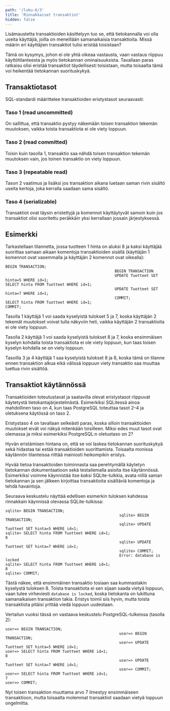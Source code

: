 ```yaml
---
path: '/luku-6/3'
title: 'Rinnakkaiset transaktiot'
hidden: false
---
```


Lisämaustetta transaktioiden käsittelyyn tuo se,
että tietokannalla voi olla useita käyttäjiä,
joilla on meneillään samanaikaisia transaktioita.
Missä määrin eri käyttäjien transaktiot
tulisi eristää toisistaan?

Tämä on kysymys, johon ei ole yhtä oikeaa vastausta,
vaan vastaus riippuu käyttötilanteesta ja myös
tietokannan ominaisuuksista.
Tavallaan paras ratkaisu olisi eristää transaktiot
täydellisesti toisistaan,
mutta toisaalta tämä voi heikentää tietokannan suorituskykyä.

## Transaktiotasot

SQL-standardi määrittelee transaktioiden eristystasot
seuraavasti:

### Taso 1 (read uncommitted)

On sallittua,
että transaktio pystyy näkemään toisen transaktion
tekemän muutoksen,
vaikka toista transaktiota ei ole viety loppuun.

### Taso 2 (read committed)

Toisin kuin tasolla 1,
transaktio saa nähdä toisen transaktion
tekemän muutoksen vain,
jos toinen transaktio on viety loppuun.

### Taso 3 (repeatable read)

Tason 2 vaatimus ja lisäksi
jos transaktion aikana luetaan saman rivin sisältö
useita kertoja,
joka kerralla saadaan sama sisältö.

### Taso 4 (serializable)

Transaktiot ovat täysin eristettyjä ja
komennot käyttäytyvät samoin kuin jos transaktiot olisi suoritettu
peräkkäin yksi kerrallaan jossain järjestyksessä.

## Esimerkki

Tarkastellaan tilannetta, jossa tuotteen 1 hinta on aluksi 8
ja kaksi käyttäjää suorittaa samaan aikaan komentoja
transaktioiden sisällä (käyttäjän 1 komennot ovat vasemmalla
ja käyttäjän 2 komennot ovat oikealla):

```x
BEGIN TRANSACTION;
                                                BEGIN TRANSACTION
                                                UPDATE Tuotteet SET hinta=5 WHERE id=1;
SELECT hinta FROM Tuotteet WHERE id=1;
                                                UPDATE Tuotteet SET hinta=7 WHERE id=1;
                                                COMMIT;
SELECT hinta FROM Tuotteet WHERE id=1;
COMMIT;
```

Tasolla 1 käyttäjä 1 voi saada kyselyistä tulokset 5 ja 7,
koska käyttäjän 2 tekemät muutokset voivat tulla näkyviin heti,
vaikka käyttäjän 2 transaktioita ei ole viety loppuun.

Tasolla 2 käyttäjä 1 voi saada kyselyistä tulokset 8 ja 7,
koska ensimmäisen kyselyn kohdalla toista transaktiota ei ole viety loppuun,
kun taas toisen kyselyn kohdalla se on viety loppuun.

Tasoilla 3 ja 4 käyttäjä 1 saa kyselyistä tulokset 8 ja 8,
koska tämä on tilanne ennen transaktion alkua eikä välissä loppuun viety
transaktio saa muuttaa luettua rivin sisältöä.

## Transaktiot käytännössä

Transaktioiden toteutustavat ja saatavilla olevat eristystasot
riippuvat käytetystä tietokantajärjestelmästä.
Esimerkiksi SQLitessä ainoa mahdollinen taso on 4,
kun taas
PostgreSQL toteuttaa tasot 2–4 ja oletuksena käytössä on taso 2.

<text-box variant='hint' name='Miksi eri tasoja käytetään?'>

Eristystaso 4 on tavallaan selkeästi paras,
koska silloin transaktioiden muutokset eivät voi
näkyä mitenkään toisilleen.
Miksi edes muut tasot ovat olemassa ja miksi
esimerkiksi PostgreSQL:n oletustaso on 2?

Hyvän eristämisen hintana on,
että se voi laskea tietokannan suorituskykyä sekä
hidastaa tai estää transaktioiden suorittamista.
Toisaalta monissa käytännön tilanteissa riittää
mainiosti heikompikin eristys.

</text-box>


Hyvää tietoa transaktioiden toiminnasta saa perehtymällä
käytetyn tietokannan dokumentaatioon sekä testailemalla
asioita itse käytännössä.
Esimerkiksi voimme käynnistää itse _kaksi_ SQLite-tulkkia,
avata niillä saman tietokannan ja sen jälkeen
kirjoittaa transaktioita sisältäviä komentoja ja tehdä havaintoja.

Seuraava keskustelu näyttää edellisen esimerkin tuloksen
kahdessa rinnakkain käynnissä olevassa SQLite-tulkissa:

```x
sqlite> BEGIN TRANSACTION;
                                                  sqlite> BEGIN TRANSACTION;
                                                  sqlite> UPDATE Tuotteet SET hinta=5 WHERE id=1;
sqlite> SELECT hinta FROM Tuotteet WHERE id=1;
8
                                                  sqlite> UPDATE Tuotteet SET hinta=7 WHERE id=1;
                                                  sqlite> COMMIT;
                                                  Error: database is locked
sqlite> SELECT hinta FROM Tuotteet WHERE id=1;
8
sqlite> COMMIT;
```

Tästä näkee, että ensimmäinen transaktio tosiaan
saa kummastakin kyselystä tuloksen 8.
Toista transaktiota ei sen sijaan saada vietyä
loppuun, vaan tulee virheviesti `database is locked`,
koska tietokanta on lukittuna samanaikaisen transaktion takia.
Eristys toimii siis hyvin,
mutta toista transaktiota pitäisi yrittää viedä loppuun uudestaan.

Vertailun vuoksi tässä on vastaava keskustelu
PostgreSQL-tulkeissa (tasolla 2):

```x
user=> BEGIN TRANSACTION;
                                                  user=> BEGIN TRANSACTION;
                                                  user=> UPDATE Tuotteet SET hinta=5 WHERE id=1;
user=> SELECT hinta FROM Tuotteet WHERE id=1;
8
                                                  user=> UPDATE Tuotteet SET hinta=7 WHERE id=1;
                                                  user=> COMMIT;
user=> SELECT hinta FROM Tuotteet WHERE id=1;
7
user=> COMMIT;
```

Nyt toisen transaktion muuttama arvo 7
ilmestyy ensimmäiseen transaktioon,
mutta toisaalta molemmat transaktiot
saadaan vietyä loppuun ongelmitta.
